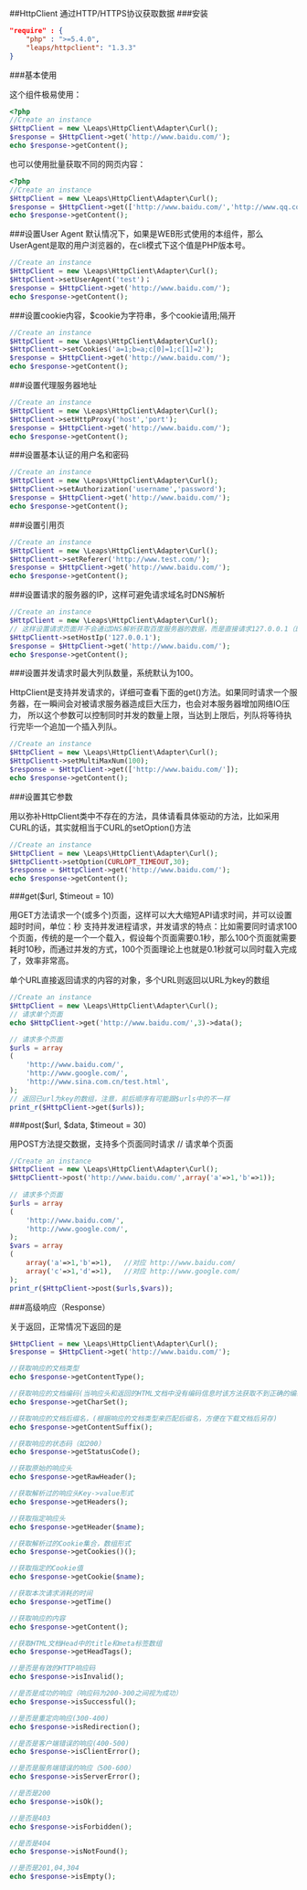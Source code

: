 ##HttpClient 通过HTTP/HTTPS协议获取数据
###安装
```json
"require" : {
    "php" : ">=5.4.0",
    "leaps/httpclient": "1.3.3"
}
```
###基本使用

这个组件极易使用：

```php
<?php
//Create an instance
$HttpClient = new \Leaps\HttpClient\Adapter\Curl();
$response = $HttpClient->get('http://www.baidu.com/');
echo $response->getContent();
```

也可以使用批量获取不同的网页内容：

```php
<?php
//Create an instance
$HttpClient = new \Leaps\HttpClient\Adapter\Curl();
$response = $HttpClient->get(['http://www.baidu.com/','http://www.qq.com']);
echo $response->getContent();
```

###设置User Agent
默认情况下，如果是WEB形式使用的本组件，那么UserAgent是取的用户浏览器的，在cli模式下这个值是PHP版本号。

```php
//Create an instance
$HttpClient = new \Leaps\HttpClient\Adapter\Curl();
$HttpClient->setUserAgent('test')；
$response = $HttpClient->get('http://www.baidu.com/');
echo $response->getContent();
```


###设置cookie内容，$cookie为字符串，多个cookie请用;隔开


```php
//Create an instance
$HttpClient = new \Leaps\HttpClient\Adapter\Curl();
$HttpClientt->setCookies('a=1;b=a;c[0]=1;c[1]=2');
$response = $HttpClient->get('http://www.baidu.com/');
echo $response->getContent();
```

###设置代理服务器地址

```php
//Create an instance
$HttpClient = new \Leaps\HttpClient\Adapter\Curl();
$HttpClient->setHttpProxy('host','port');
$response = $HttpClient->get('http://www.baidu.com/');
echo $response->getContent();
```

###设置基本认证的用户名和密码

```php
//Create an instance
$HttpClient = new \Leaps\HttpClient\Adapter\Curl();
$HttpClient->setAuthorization('username','password');
$response = $HttpClient->get('http://www.baidu.com/');
echo $response->getContent();
```

###设置引用页

```php
//Create an instance
$HttpClient = new \Leaps\HttpClient\Adapter\Curl();
$HttpClientt->setReferer('http://www.test.com/');
$response = $HttpClient->get('http://www.baidu.com/');
echo $response->getContent();
```

###设置请求的服务器的IP，这样可避免请求域名时DNS解析

```php
//Create an instance
$HttpClient = new \Leaps\HttpClient\Adapter\Curl();
// 这样设置请求页面并不会通过DNS解析获取百度服务器的数据，而是直接请求127.0.0.1（即本机）的服务器的数据
$HttpClientt->setHostIp('127.0.0.1');
$response = $HttpClient->get('http://www.baidu.com/');
echo $response->getContent();
```

###设置并发请求时最大列队数量，系统默认为100。

HttpClient是支持并发请求的，详细可查看下面的get()方法。如果同时请求一个服务器，在一瞬间会对被请求服务器造成巨大压力，也会对本服务器增加网络IO压力，
所以这个参数可以控制同时并发的数量上限，当达到上限后，列队将等待执行完毕一个追加一个插入列队。

```php
//Create an instance
$HttpClient = new \Leaps\HttpClient\Adapter\Curl();
$HttpClientt->setMultiMaxNum(100);
$response = $HttpClient->get(['http://www.baidu.com/']);
echo $response->getContent();
```

###设置其它参数

用以弥补HttpClient类中不存在的方法，具体请看具体驱动的方法，比如采用CURL的话，其实就相当于CURL的setOption()方法

```php
//Create an instance
$HttpClient = new \Leaps\HttpClient\Adapter\Curl();
$HttpClientt->setOption(CURLOPT_TIMEOUT,30);
$response = $HttpClient->get('http://www.baidu.com/');
echo $response->getContent();
```

###get($url, $timeout = 10)

用GET方法请求一个(或多个)页面，这样可以大大缩短API请求时间，并可以设置超时时间，单位：秒
支持并发进程请求，并发请求的特点：比如需要同时请求100个页面，传统的是一个一个载入，假设每个页面需要0.1秒，那么100个页面就需要耗时10秒，而通过并发的方式，100个页面理论上也就是0.1秒就可以同时载入完成了，效率非常高。

单个URL直接返回请求的内容的对象，多个URL则返回以URL为key的数组

```php
//Create an instance
$HttpClient = new \Leaps\HttpClient\Adapter\Curl();
// 请求单个页面
echo $HttpClient->get('http://www.baidu.com/',3)->data();

// 请求多个页面
$urls = array
(
	'http://www.baidu.com/',
	'http://www.google.com/',
	'http://www.sina.com.cn/test.html',
);
// 返回已url为key的数组，注意，前后顺序有可能跟$urls中的不一样
print_r($HttpClient->get($urls));
```

###post($url, $data, $timeout = 30)

用POST方法提交数据，支持多个页面同时请求
// 请求单个页面

```php
//Create an instance
$HttpClient = new \Leaps\HttpClient\Adapter\Curl();
$HttpClientt->post('http://www.baidu.com/',array('a'=>1,'b'=>1));
	
// 请求多个页面
$urls = array
(
	'http://www.baidu.com/',
	'http://www.google.com/',
);
$vars = array
(
	array('a'=>1,'b'=>1),	//对应 http://www.baidu.com/
	array('c'=>1,'d'=>1),	//对应 http://www.google.com/
);
print_r($HttpClient->post($urls,$vars));
```

###高级响应（Response）

关于返回，正常情况下返回的是
```php
$HttpClient = new \Leaps\HttpClient\Adapter\Curl();
$response = $HttpClient->get('http://www.baidu.com/');

//获取响应的文档类型
echo $response->getContentType();

//获取响应的文档编码(当响应头和返回的HTML文档中没有编码信息时该方法获取不到正确的编码)
echo $response->getCharSet();

//获取响应的文档后缀名，(根据响应的文档类型来匹配后缀名，方便在下载文档后另存)
echo $response->getContentSuffix();

//获取响应的状态码（如200）
echo $response->getStatusCode();

//获取原始的响应头
echo $response->getRawHeader();

//获取解析过的响应头Key->value形式
echo $response->getHeaders();

//获取指定响应头
echo $response->getHeader($name);

//获取解析过的Cookie集合，数组形式
echo $response->getCookies()();

//获取指定的Cookie值
echo $response->getCookie($name);

//获取本次请求消耗的时间
echo $response->getTime()

//获取响应的内容
echo $response->getContent();

//获取HTML文档Head中的title和meta标签数组
echo $response->getHeadTags();

//是否是有效的HTTP响应码
echo $response->isInvalid();

//是否是成功的响应（响应码为200-300之间视为成功）
echo $response->isSuccessful();

//是否是重定向响应(300-400)
echo $response->isRedirection();

//是否是客户端错误的响应(400-500)
echo $response->isClientError();

//是否是服务端错误的响应（500-600）
echo $response->isServerError();

//是否是200
echo $response->isOk();

//是否是403
echo $response->isForbidden();

//是否是404
echo $response->isNotFound();

//是否是201,04,304
echo $response->isEmpty();
```
